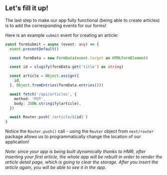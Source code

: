 ## Let's fill it up!

The last step to make our app fully functional (being able to create articles)
is to add the corresponding events for our forms!

Here is an example `submit` event for creating an article: 

```typescript
const formSubmit = async (event: any) => {
  event.preventDefault()

  const formData = new FormData(event.target as HTMLFormElement)

  const id = slugify(formData.get('title') as string)

  const article = Object.assign({
    id,
  }, Object.fromEntries(formData.entries()))

  await fetch('/api/articles', {
    method: 'PUT',
    body: JSON.stringify(article),
  })

  await Router.push(`/article/${id}`)
}
```

Notice the `Router.push()` call - using the `Router` object from `next/router` package 
allows us to programmatically change the location of our application!

*Note: since your app is being built dynamically thanks to HMR, after inserting your first article, the whole app will
be rebuilt in order to render the article detail page, which is going to clear the storage. After you insert the article
again, you will be able to see it in the app.*
